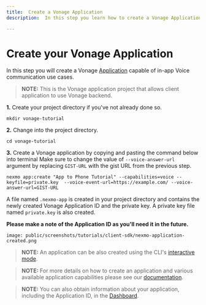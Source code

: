 ```yaml
---
title:  Create a Vonage Application
description:  In this step you learn how to create a Vonage Application.

---
```


Create your Vonage Application
==============================

In this step you will create a Vonage [Application](/conversation/concepts/application) capable of in-app Voice communication use cases.

> **NOTE:** This is the Vonage application project that allows client application to use Vonage backend.

**1\.** Create your project directory if you've not already done so.

```shell
mkdir vonage-tutorial
```

**2\.** Change into the project directory.

```shell
cd vonage-tutorial
```

**3\.** Create a Vonage application by copying and pasting the command below into terminal Make sure to change the value of `--voice-answer-url` argument by replacing `GIST-URL` with the gist URL from the previous step.

```shell
nexmo app:create "App to Phone Tutorial" --capabilities=voice --keyfile=private.key  --voice-event-url=https://example.com/ --voice-answer-url=GIST-URL
```

A file named `.nexmo-app` is created in your project directory and contains the newly created Vonage Application ID and the private key. A private key file named `private.key` is also created.

**Please make a note of the Application ID as you'll need it in the future.** 

```screenshot
image: public/screenshots/tutorials/client-sdk/nexmo-application-created.png
```

> **NOTE:** An application can be also created using the CLI's [interactive mode](/application/nexmo-cli#interactive-mode).

> **NOTE:** For more details on how to create an application and various available application capabilities please see our [documentation](/application/overview).

> **NOTE:** You can also obtain information about your application, including the Application ID, in the [Dashboard](https://dashboard.nexmo.com/voice/your-applications).

